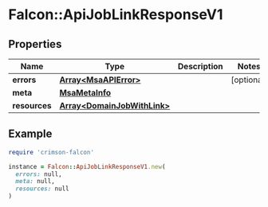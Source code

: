 # Falcon::ApiJobLinkResponseV1

## Properties

| Name | Type | Description | Notes |
| ---- | ---- | ----------- | ----- |
| **errors** | [**Array&lt;MsaAPIError&gt;**](MsaAPIError.md) |  | [optional] |
| **meta** | [**MsaMetaInfo**](MsaMetaInfo.md) |  |  |
| **resources** | [**Array&lt;DomainJobWithLink&gt;**](DomainJobWithLink.md) |  |  |

## Example

```ruby
require 'crimson-falcon'

instance = Falcon::ApiJobLinkResponseV1.new(
  errors: null,
  meta: null,
  resources: null
)
```


